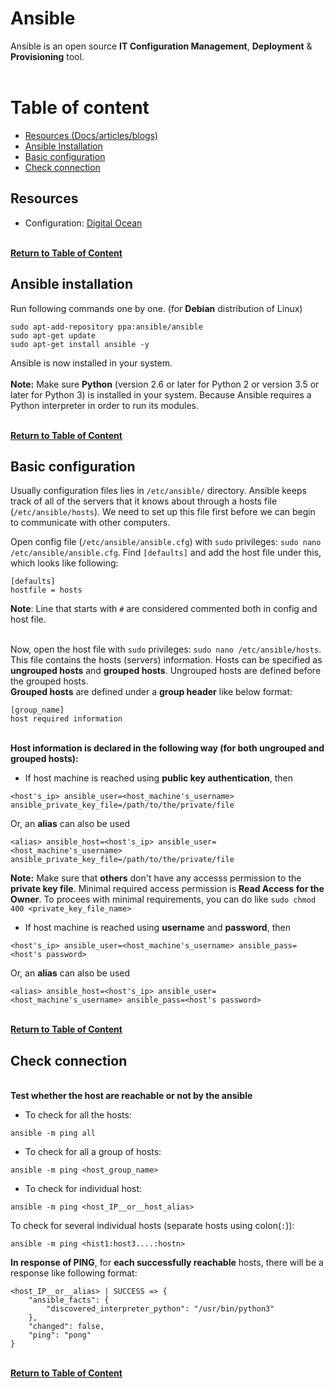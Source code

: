 # Ansible

Ansible is an open source **IT Configuration Management**, **Deployment** & **Provisioning** tool. <br><br>



# Table of content
- [Resources (Docs/articles/blogs)](#resources)
- [Ansible Installation](#ansible-installation)
- [Basic configuration](#basic-configuration)
- [Check connection](#check-connection)



## Resources
- Configuration: [Digital Ocean](https://www.digitalocean.com/community/tutorials/how-to-install-and-configure-ansible-on-ubuntu-18-04)

<br> [**Return to Table of Content**](#table-of-content)



## Ansible installation
Run following commands one by one. (for **Debian** distribution of Linux)
```
sudo apt-add-repository ppa:ansible/ansible
sudo apt-get update
sudo apt-get install ansible -y
```
Ansible is now installed in your system. <br> <br>
**Note:** Make sure **Python** (version 2.6 or later for Python 2 or version 3.5 or later for Python 3) is installed in your system. Because Ansible requires a Python interpreter in order to run its modules. <br>

<br> [**Return to Table of Content**](#table-of-content)



## Basic configuration
Usually configuration files lies in `/etc/ansible/` directory. Ansible keeps track of all of the servers that it knows about through a hosts file (`/etc/ansible/hosts`). We need to set up this file first before we can begin to communicate with other computers. <br>

Open config file (`/etc/ansible/ansible.cfg`) with `sudo` privileges: `sudo nano /etc/ansible/ansible.cfg`. Find `[defaults]` and add the host file under this, which looks like following:
```
[defaults]
hostfile = hosts
```
**Note**: Line that starts with `#` are considered commented both in config and host file. <br><br>

Now, open the host file with `sudo` privileges: `sudo nano /etc/ansible/hosts`. This file contains the hosts (servers) information. Hosts can be specified as **ungrouped hosts** and **grouped hosts**. Ungrouped hosts are defined before the grouped hosts. <br>
**Grouped hosts** are defined under a **group header** like below format:
```
[group_name]
host required information
```
<br> **Host information is declared in the following way (for both ungrouped and grouped hosts):** <br>
- If host machine is reached using **public key authentication**, then
```
<host's_ip> ansible_user=<host_machine's_username> ansible_private_key_file=/path/to/the/private/file
```
Or, an **alias** can also be used
```
<alias> ansible_host=<host's_ip> ansible_user=<host_machine's_username> ansible_private_key_file=/path/to/the/private/file
```
**Note:** Make sure that **others** don't have any accesss permission to the **private key file**. Minimal required access permission is **Read Access for the Owner**. To procees with minimal requirements, you can do like `sudo chmod 400 <private_key_file_name>`

- If host machine is reached using **username** and **password**, then
```
<host's_ip> ansible_user=<host_machine's_username> ansible_pass=<host's password>
```
Or, an **alias** can also be used
```
<alias> ansible_host=<host's_ip> ansible_user=<host_machine's_username> ansible_pass=<host's password>
```

<br> [**Return to Table of Content**](#table-of-content)



## Check connection
<br> **Test whether the host are reachable or not by the ansible** <br>

- To check for all the hosts:
```
ansible -m ping all
```
- To check for all a group of hosts:
```
ansible -m ping <host_group_name>
```
- To check for individual host:
```
ansible -m ping <host_IP__or__host_alias>
```
To check for several individual hosts (separate hosts using colon(`:`)):
```
ansible -m ping <hist1:host3....:hostn>
```
**In response of PING**, for **each successfully reachable** hosts, there will be a response like following format:
```
<host_IP__or__alias> | SUCCESS => {
    "ansible_facts": {
        "discovered_interpreter_python": "/usr/bin/python3"
    }, 
    "changed": false, 
    "ping": "pong"
}
```

<br> [**Return to Table of Content**](#table-of-content)









